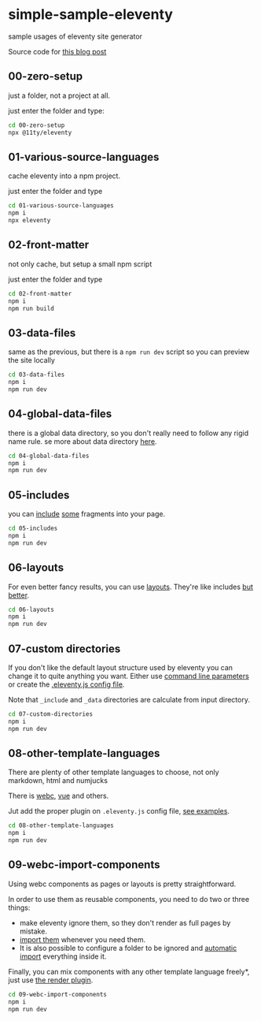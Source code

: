 # simple-sample-eleventy

sample usages of eleventy site generator

Source code
for [this blog post](https://sombriks.com/blog/0042-getting-started-with-eleventy/)

## 00-zero-setup

just a folder, not a project at all.

just enter the folder and type:

```bash
cd 00-zero-setup
npx @11ty/eleventy
```

## 01-various-source-languages

cache eleventy into a npm project.

just enter the folder and type

```bash
cd 01-various-source-languages
npm i
npx eleventy
```

## 02-front-matter

not only cache, but setup a small npm script

just enter the folder and type

```bash
cd 02-front-matter
npm i
npm run build
```

## 03-data-files

same as the previous, but there is a `npm run dev` script so you can preview the
site locally

```bash
cd 03-data-files
npm i
npm run dev
```

## 04-global-data-files

there is a global data directory, so you don't really need to follow any rigid
name rule. se more about data
directory [here](https://www.11ty.dev/docs/data-global/).

```bash
cd 04-global-data-files
npm i
npm run dev
```

## 05-includes

you can [include](https://www.11ty.dev/docs/config/#directory-for-includes)
[some](https://mozilla.github.io/nunjucks/templating.html#include) fragments
into your page.

```bash
cd 05-includes
npm i
npm run dev
```

## 06-layouts

For even better fancy results, you can use [layouts](https://www.11ty.dev/docs/layouts/).
They're like includes [but better](https://www.11ty.dev/docs/layout-chaining/).

```bash
cd 06-layouts
npm i
npm run dev
```

## 07-custom directories

If you don't like the default layout structure used by eleventy you can change
it to quite anything you want. Either use [command line parameters](https://www.11ty.dev/docs/usage/)
or create the [.eleventy.js config file](https://www.11ty.dev/docs/config/#configuration-options).

Note that `_include` and `_data` directories are calculate from input directory.

```bash
cd 07-custom-directories
npm i
npm run dev
```

## 08-other-template-languages

There are plenty of other template languages to choose, not only markdown, html
and numjucks

There is [webc](https://11ty.rocks/posts/introduction-webc/), 
[vue](https://henry.codes/writing/how-to-use-vue-to-template-your-eleventy-projects/)
and others.

Jut add the proper plugin on `.eleventy.js` config file, 
[see examples](https://www.11ty.dev/docs/languages/webc/#installation).

```bash
cd 08-other-template-languages
npm i
npm run dev
```

## 09-webc-import-components

Using webc components as pages or layouts is pretty straightforward. 

In order to use them as reusable components, you need to do two or three things:

- make eleventy ignore them, so they don't render as full pages by mistake.
- [import them](https://www.11ty.dev/docs/languages/webc/#webcimport) whenever
  you need them.
- It is also possible to configure a folder to be ignored and
  [automatic import](https://www.11ty.dev/docs/languages/webc/#defining-components)
  everything inside it.

Finally, you can mix components with any other template language freely*, just
use [the render plugin](https://www.11ty.dev/docs/plugins/render/).

```bash
cd 09-webc-import-components
npm i
npm run dev
```
